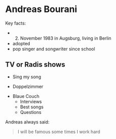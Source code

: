 # Andreas Bourani

Key facts:
* 2. November 1983 in Augsburg, living in Berlin
* adopted
* pop singer and songwriter since school

## TV or Radis shows
* Sing my song
+ Doppelzimmer
* Blaue Couch
    * Interviews
    * Best songs
    * Questions

Andreas always said:
> I will be famous some times
> I work hard
